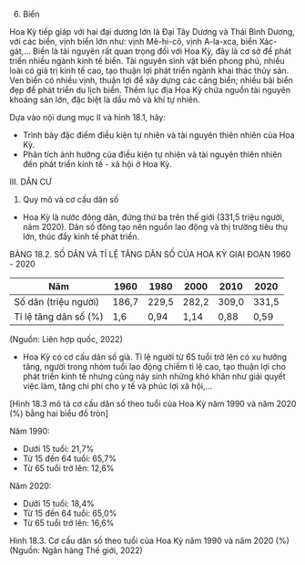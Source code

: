 6. Biển

Hoa Kỳ tiếp giáp với hai đại dương lớn là Đại Tây Dương và Thái Bình Dương, với các biển, vịnh biển lớn như: vịnh Mê-hi-cô, vịnh A-la-xca, biển Xác-gát,... Biển là tài nguyên rất quan trọng đối với Hoa Kỳ, đây là cơ sở để phát triển nhiều ngành kinh tế biển. Tài nguyên sinh vật biển phong phú, nhiều loài có giá trị kinh tế cao, tạo thuận lợi phát triển ngành khai thác thủy sản. Ven biển có nhiều vịnh, thuận lợi để xây dựng các cảng biển; nhiều bãi biển đẹp để phát triển du lịch biển. Thềm lục địa Hoa Kỳ chứa nguồn tài nguyên khoáng sản lớn, đặc biệt là dầu mỏ và khí tự nhiên.

Dựa vào nội dung mục II và hình 18.1, hãy:
- Trình bày đặc điểm điều kiện tự nhiên và tài nguyên thiên nhiên của Hoa Kỳ.
- Phân tích ảnh hưởng của điều kiện tự nhiên và tài nguyên thiên nhiên đến phát triển kinh tế - xã hội ở Hoa Kỳ.

III. DÂN CƯ

1. Quy mô và cơ cấu dân số
- Hoa Kỳ là nước đông dân, đứng thứ ba trên thế giới (331,5 triệu người, năm 2020). Dân số đông tạo nên nguồn lao động và thị trường tiêu thụ lớn, thúc đẩy kinh tế phát triển.

BẢNG 18.2. SỐ DÂN VÀ TỈ LỆ TĂNG DÂN SỐ CỦA HOA KỲ GIAI ĐOẠN 1960 - 2020

Năm | 1960 | 1980 | 2000 | 2010 | 2020
--- | --- | --- | --- | --- | ---
Số dân (triệu người) | 186,7 | 229,5 | 282,2 | 309,0 | 331,5
Tỉ lệ tăng dân số (%) | 1,6 | 0,94 | 1,14 | 0,88 | 0,59

(Nguồn: Liên hợp quốc, 2022)

- Hoa Kỳ có cơ cấu dân số già. Tỉ lệ người từ 65 tuổi trở lên có xu hướng tăng, người trong nhóm tuổi lao động chiếm tỉ lệ cao, tạo thuận lợi cho phát triển kinh tế nhưng cũng nảy sinh những khó khăn như giải quyết việc làm, tăng chi phí cho y tế và phúc lợi xã hội,...

[Hình 18.3 mô tả cơ cấu dân số theo tuổi của Hoa Kỳ năm 1990 và năm 2020 (%) bằng hai biểu đồ tròn]

Năm 1990:
- Dưới 15 tuổi: 21,7%
- Từ 15 đến 64 tuổi: 65,7%
- Từ 65 tuổi trở lên: 12,6%

Năm 2020:
- Dưới 15 tuổi: 18,4%
- Từ 15 đến 64 tuổi: 65,0%
- Từ 65 tuổi trở lên: 16,6%

Hình 18.3. Cơ cấu dân số theo tuổi của Hoa Kỳ năm 1990 và năm 2020 (%)
(Nguồn: Ngân hàng Thế giới, 2022)